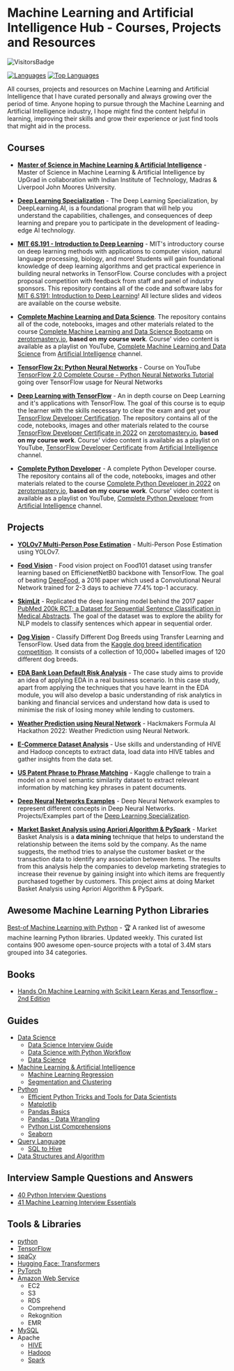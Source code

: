 # Machine Learning and Artificial Intelligence Hub - Courses, Projects and Resources

![VisitorsBadge](https://visitor-badge-reloaded.herokuapp.com/badge?page_id=Machine-Learning-and-Artificial-Intelligence-Hub&color=55acb7&style=for-the-badge&logo=Github)    

[![Languages](https://img.shields.io/github/languages/count/Mathews-Tom/Machine-Learning-and-Artificial-Intelligence-Hub)](#)
[![Top Languages](https://img.shields.io/github/languages/top/Mathews-Tom/Machine-Learning-and-Artificial-Intelligence-Hub?style=flat-square)](#)

All courses, projects and resources on Machine Learning and Artificial Intelligence that I have curated personally and always growing over the period of time. Anyone hoping to pursue through the Machine Learning and Artificial Intelligence industry, I hope might find the content helpful in learning, improving their skills and grow their experience or just find tools that might aid in the process.

## Courses

- **[Master of Science in Machine Learning & Artificial Intelligence](https://github.com/Mathews-Tom/MSc-in-Machine-Learning-and-Artificial-Intelligence)** - Master of Science in Machine Learning & Artificial Intelligence by UpGrad in collaboration with Indian Institute of Technology, Madras & Liverpool John Moores University.

- **[Deep Learning Specialization](https://github.com/Mathews-Tom/Deep-Learning-Specialization)** - The Deep Learning Specialization, by DeepLearning.AI, is a foundational program that will help you understand the capabilities, challenges, and consequences of deep learning and prepare you to participate in the development of leading-edge AI technology.

- **[MIT 6S.191 - Introduction to Deep Learning](https://github.com/Mathews-Tom/MIT-6S.191-Introduction-to-Deep-Learning)** - MIT's introductory course on deep learning methods with applications to computer vision, natural language processing, biology, and more! Students will gain foundational knowledge of deep learning algorithms and get practical experience in building neural networks in TensorFlow. Course concludes with a project proposal competition with feedback from staff and panel of industry sponsors. This repository contains all of the code and software labs for [MIT 6.S191: Introduction to Deep Learning](http://introtodeeplearning.com/)! All lecture slides and videos are available on the course website.

- **[Complete Machine Learning and Data Science](https://github.com/Mathews-Tom/Complete-Machine-Learning-and-Data-Science)**.  The repository contains all of the code, notebooks, images and other materials related to the course [Complete Machine Learning and Data Science Bootcamp](https://zerotomastery.io/courses/machine-learning-and-data-science-bootcamp/) on [zerotomastery.io](https://zerotomastery.io/), **based on my course work**. Course' video content is available as a playlist on YouTube, [Complete Machine Learning and Data Science](https://www.youtube.com/playlist?list=PLcPS3izl8N5s69hbYc9N37fSIEw-RsljN) from [Artificial Intelligence](https://www.youtube.com/channel/UCIslxZbyug9pRg00plukOCA) channel.

- **[TensorFlow 2x: Python Neural Networks](https://github.com/Mathews-Tom/Python-Neural-Networks-TensorFlow-2x)** - Course on YouTube [TensorFlow 2.0 Complete Course - Python Neural Networks Tutorial](https://www.youtube.com/watch?v=tPYj3fFJGjk) going over TensorFlow usage for Neural Networks

- **[Deep Learning with TensorFlow](https://github.com/Mathews-Tom/Deep-Learning-with-TensorFlow)** - An in depth course on Deep Learning and it's applications with TensorFlow. The goal of this course is to equip the learner with the skills necessary to clear the exam and get your [TensorFlow Developer Certification](https://www.tensorflow.org/certificate). The repository contains all of the code, notebooks, images and other materials related to the course [TensorFlow Developer Certificate in 2022](https://zerotomastery.io/courses/learn-tensorflow/) on [zerotomastery.io](https://zerotomastery.io/), **based on my course work**. Course' video content is available as a playlist on YouTube, [TensorFlow Developer Certificate](https://www.youtube.com/playlist?list=PLcPS3izl8N5sxZa7Ceu4tv8Y7P4TG_mXE) from [Artificial Intelligence]() channel.

- **[Complete Python Developer](https://github.com/Mathews-Tom/Complete-Machine-Learning-and-Data-Science)** - A complete Python Developer course. The repository contains all of the code, notebooks, images and other materials related to the course [Complete Python Developer in 2022](https://zerotomastery.io/courses/learn-python/) on [zerotomastery.io](https://zerotomastery.io/), **based on my course work**. Course' video content is available as a playlist on YouTube, [Complete Python Developer](https://www.youtube.com/playlist?list=PLcPS3izl8N5tkpJcKq4PCL6qlQl-o3Gl8) from [Artificial Intelligence](https://www.youtube.com/channel/UCIslxZbyug9pRg00plukOCA) channel.

## Projects

- **[YOLOv7 Multi-Person Pose Estimation](https://github.com/Mathews-Tom/YOLOv7-Multi-Person-Pose-Estimation)** - Multi-Person Pose Estimation using YOLOv7.

- **[Food Vision](https://github.com/Mathews-Tom/Deep-Learning-with-TensorFlow/blob/main/Notebooks/07_Food_Vision_Milestone_Project_1.ipynb)** - Food vision project on Food101 dataset using transfer learning based on EfficienetNetB0 backbone with TensorFlow. The goal of beating [DeepFood](https://www.researchgate.net/publication/304163308_DeepFood_Deep_Learning-Based_Food_Image_Recognition_for_Computer-Aided_Dietary_Assessment), a 2016 paper which used a Convolutional Neural Network trained for 2-3 days to achieve 77.4% top-1 accuracy.
- **[SkimLit](https://github.com/Mathews-Tom/Deep-Learning-with-TensorFlow/blob/main/Notebooks/09_SkimLit_NLP_Milestone_Project_2.ipynb)** - Replicated the deep learning model behind the 2017 paper [PubMed 200k RCT: a Dataset for Sequential Sentence Classification in Medical Abstracts](https://arxiv.org/abs/1710.06071). The goal of the dataset was to explore the ability for NLP models to classify sentences which appear in sequential order. 
- **[Dog Vision](https://github.com/Mathews-Tom/Complete-Machine-Learning-and-Data-Science/blob/main/Notebooks/10-End_to_End_Dog_Vision.ipynb)** - Classify Different Dog Breeds using Transfer Learning and TensorFlow. Used data from the [Kaggle dog breed identification competition](https://www.kaggle.com/c/dog-breed-identification/overview). It consists of a collection of 10,000+ labelled images of 120 different dog breeds.
- **[EDA Bank Loan Default Risk Analysis](https://github.com/Mathews-Tom/EDA-Bank-Loan-Default-Risk-Analysis)** - The case study aims to provide an idea of applying EDA in a real business scenario. In this case study, apart from applying the techniques that you have learnt in the EDA module, you will also develop a basic understanding of risk analytics in banking and financial services and understand how data is used to minimise the risk of losing money while lending to customers.
- **[Weather Prediction using Neural Network](https://github.com/Mathews-Tom/FormulaAIHackathon)** - Hackmakers Formula AI Hackathon 2022: Weather Prediction using Neural Network.
- **[E-Commerce Dataset Analysis](https://github.com/Mathews-Tom/E-Commerce-Dataset-Analysis)** - Use skills and understanding of HIVE and Hadoop concepts to extract data, load data into HIVE tables and gather insights from the data set.
- **[US Patent Phrase to Phrase Matching](https://github.com/Mathews-Tom/US-Patent-Phrase-to-Phrase-Matching)** - Kaggle challenge to train a model on a novel semantic similarity dataset to extract relevant information by matching key phrases in patent documents. 
- **[Deep Neural Networks Examples](https://github.com/Mathews-Tom/Deep-Neural-Networks-Examples)** - Deep Neural Network examples to represent different concepts in Deep Neural Networks. Projects/Examples part of the [Deep Learning Specialization](https://www.coursera.org/specializations/deep-learning).
- **[Market Basket Analysis using Apriori Algorithm & PySpark](https://github.com/Mathews-Tom/Market-Basket-Analysis-Apriori-PySpark)** - Market Basket Analysis is a **data mining** technique that helps to understand the relationship between the items sold by the company. As the name suggests, the method tries to analyse the customer basket or the transaction data to identify any association between items. The results from this analysis help the companies to develop marketing strategies to increase their revenue by gaining insight into which items are frequently purchased together by customers. This project aims at doing Market Basket Analysis using Apriori Algorithm & PySpark.

## Awesome Machine Learning Python Libraries

[Best-of Machine Learning with Python](https://github.com/ml-tooling/best-of-ml-python) - 🏆  A ranked list of awesome machine learning Python libraries. Updated weekly. This curated list contains 900 awesome open-source projects with a total of 3.4M stars grouped into 34 categories.

## Books

- [Hands On Machine Learning with Scikit Learn Keras and Tensorflow - 2nd Edition](Books/Hands_On_Machine_Learning_with_Scikit_Learn_Keras_and_Tensorflow-2nd_Edition.pdf)

## Guides

- [Data Science](Guides/Data_Science/)
  - [Data Science Interview Guide](Guides/Data_Science/Data_Science_Interview_Guide.pdf)
  - [Data Science with Python Workflow](Guides/Data_Science/Data_Science_with_Python_Workflow.pdf)
  - [Data Science](Guides/Data_Science/Data_Science.jpeg)
- [Machine Learning & Artificial Intelligence](Guides/ML_AI/)
  - [Machine Learning Regression](Guides/ML_AI/Machine_Learning_Regression.pdf)
  - [Segmentation and Clustering](Guides/ML_AI/Segmentation_and_Clustering.pdf)
- [Python](Guides/Python)
  - [Efficient Python Tricks and Tools for Data Scientists](Guides/Python/Efficient_Python_Tricks_and_Tools_for_Data_Scientists.pdf)
  - [Matplotlib](Guides/Python/Matplotlib.pdf)
  - [Pandas Basics](Guides/Python/Pandas_Basics.pdf)
  - [Pandas - Data Wrangling](Guides/Python/Pandas_Data_Wrangling)
  - [Python List Comprehensions](Guides/Python/Python_List_Comprehensions.pdf)
  - [Seaborn](Guides/Python/Seaborn.pdf)
- [Query Language](Guides/Query_Language)
  - [SQL to Hive](Guides/Query_Language/SQL_to_Hive.pdf)
- [Data Structures and Algorithm](Guides/Data_Structures_and_Algorithm.pdf)

## Interview Sample Questions and Answers

- [40 Python Interview Questions](Interview_Sample_QnA/40_Python_Interview_Questions.pdf)
- [41 Machine Learning Interview Essentials](Interview_Sample_QnA/41_Machine_Learning_Interview_Essentials.pdf)

## Tools & Libraries

- [python](https://www.python.org/)
- [TensorFlow](https://www.tensorflow.org/)
- [spaCy](https://spacy.io/)
- [Hugging Face: Transformers](https://huggingface.co/docs/transformers/index)
- [PyTorch](https://pytorch.org/)
- [Amazon Web Service]((https://aws.amazon.com/))
  - EC2
  - S3
  - RDS
  - Comprehend
  - Rekognition
  - EMR
- [MySQL](https://www.mysql.com/)
- Apache
  - [HIVE]((https://hive.apache.org/))
  - [Hadoop](https://hadoop.apache.org/)
  - [Spark](https://spark.apache.org/)
